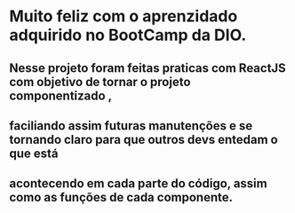 # Muito feliz com o aprenzidado adquirido no BootCamp da DIO.

## Nesse projeto foram feitas praticas com ReactJS com objetivo de tornar o projeto componentizado ,
## faciliando assim futuras manutenções e se tornando claro para que outros devs entedam o que está
## acontecendo em cada parte do código, assim como as funções de cada componente.


